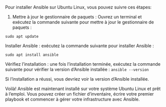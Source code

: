 Pour installer Ansible sur Ubuntu Linux, vous pouvez suivre ces étapes:

1. Mettre à jour le gestionnaire de paquets : Ouvrez un terminal et exécutez la commande suivante pour mettre à jour le gestionnaire de paquets :


 ```sudo apt update```




Installer Ansible : exécutez la commande suivante pour installer Ansible :

```sudo apt install ansible```



Vérifiez l’installation : une fois l’installation terminée, exécutez la commande suivante pour vérifier la version d’Ansible installée :
```ansible --version```
 


Si l’installation a réussi, vous devriez voir la version d’Ansible installée.

Voilà! Ansible est maintenant installé sur votre système Ubuntu Linux et prêt à l’emploi. Vous pouvez créer un fichier d’inventaire, écrire votre premier playbook et commencer à gérer votre infrastructure avec Ansible.

